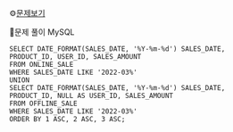 ⚙[문제보기](https://school.programmers.co.kr/learn/courses/30/lessons/131537)



🔎문제 풀이
MySQL
```MySQL
SELECT DATE_FORMAT(SALES_DATE, '%Y-%m-%d') SALES_DATE,  
PRODUCT_ID, USER_ID, SALES_AMOUNT
FROM ONLINE_SALE
WHERE SALES_DATE LIKE '2022-03%'
UNION
SELECT DATE_FORMAT(SALES_DATE, '%Y-%m-%d') SALES_DATE,  
PRODUCT_ID, NULL AS USER_ID, SALES_AMOUNT
FROM OFFLINE_SALE
WHERE SALES_DATE LIKE '2022-03%'
ORDER BY 1 ASC, 2 ASC, 3 ASC;
```